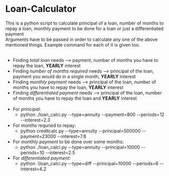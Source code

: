 # Loan-Calculator
This is a python script to calculate principal of a loan, number of months to repay a loan, monthly payment to be done for a loan or just a differentiated payment
<br />
Arguments have to be passed in order to calculate any one of the above mentioned things. Example command for each of it is given too.<br />
<br />
* Finding *total loan* needs --> payment, number of months you have to repay the loan, **YEARLY** interest
* Finding *number of months required* needs --> principal of the loan, payment you would do in a single month, **YEARLY** interest
* Finding *monthly payment* needs --> principal of the loan, number of months you have to repay the loan, **YEARLY** interest
* Finding *differentiated payment* needs --> principal of the loan, number of months you have to repay the loan and **YEARLY** interest
<br /><br />
* For *principal*:
  * python ./loan_calci.py --type=annuity --payment=800 --periods=12 --interest=2.3
* For *months* requried to repay:
  * python creditcalc.py --type=annuity --principal=500000 --payment=23000 --interest=7.8
* For *monthly payment* to be done over some months:
  * python ./loan_calci.py --type=annuity --principal=10000 --periods=10 --interest=2.5
* For *differentiated payment*:
  * python .\loan_calci.py --type=diff --principal=10000 --periods=6 --interest=4.2
 

